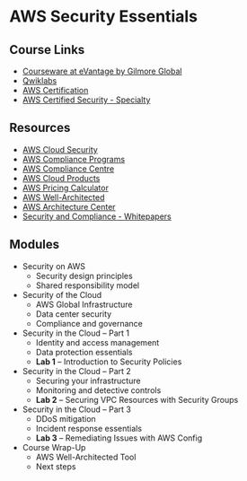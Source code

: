 # AWS Security Essentials

## Course Links

* [Courseware at eVantage by Gilmore Global](https://evantage.gilmoreglobal.com/#/user/signin)
* [Qwiklabs](https://ddls.qwiklabs.com/)
* [AWS Certification](https://aws.amazon.com/certification/)
* [AWS Certified Security - Specialty](https://aws.amazon.com/certification/certified-security-specialty/)

## Resources

* [AWS Cloud Security](https://aws.amazon.com/security/)
* [AWS Compliance Programs](https://aws.amazon.com/compliance/programs/)
* [AWS Compliance Centre](https://www.atlas.aws/)
* [AWS Cloud Products](https://aws.amazon.com/products/)
* [AWS Pricing Calculator](https://calculator.aws/#/)
* [AWS Well-Architected](https://aws.amazon.com/architecture/well-architected/)
* [AWS Architecture Center](https://aws.amazon.com/architecture/)
* [Security and Compliance - Whitepapers](https://docs.aws.amazon.com/whitepapers/latest/aws-overview/security-and-compliance.html)

## Modules

* Security on AWS
  * Security design principles
  * Shared responsibility model
* Security of the Cloud
  * AWS Global Infrastructure
  * Data center security
  * Compliance and governance
* Security in the Cloud – Part 1
  * Identity and access management
  * Data protection essentials
  * **Lab 1** – Introduction to Security Policies
* Security in the Cloud – Part 2
  * Securing your infrastructure
  * Monitoring and detective controls
  * **Lab 2** – Securing VPC Resources with Security Groups
* Security in the Cloud – Part 3
  * DDoS mitigation
  * Incident response essentials
  * **Lab 3** – Remediating Issues with AWS Config
* Course Wrap-Up
  * AWS Well-Architected Tool
  * Next steps





